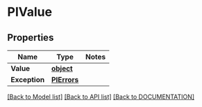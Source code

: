 # PIValue

## Properties
Name | Type | Notes
------------ | ------------- | -------------
**Value** | **[**object**](../Model/Object.md)**
**Exception** | **[**PIErrors**](../Model/PIErrors.md)**

[[Back to Model list]](../../DOCUMENTATION.md#documentation-for-models) [[Back to API list]](../../DOCUMENTATION.md#documentation-for-api-endpoints) [[Back to DOCUMENTATION]](../../DOCUMENTATION.md)
